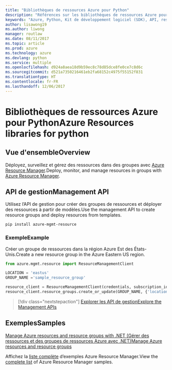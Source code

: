 ```yaml
---
title: "Bibliothèques de ressources Azure pour Python"
description: "Références sur les bibliothèques de ressources Azure pour Python"
keywords: "Azure, Python, Kit de développement logiciel (SDK), API, ressources"
author: lisawong19
ms.author: liwong
manager: routlaw
ms.date: 08/11/2017
ms.topic: article
ms.prod: azure
ms.technology: azure
ms.devlang: python
ms.service: multiple
ms.openlocfilehash: d924a8aea18d9b59ec8c78d85dce8fe0ce7c8d6c
ms.sourcegitcommit: d521a7350216461eb2fa68152c4975f55152f831
ms.translationtype: HT
ms.contentlocale: fr-FR
ms.lasthandoff: 12/06/2017
---
```

# <a name="azure-resources-libraries-for-python"></a><span data-ttu-id="d59db-104">Bibliothèques de ressources Azure pour Python</span><span class="sxs-lookup"><span data-stu-id="d59db-104">Azure Resources libraries for python</span></span>

## <a name="overview"></a><span data-ttu-id="d59db-105">Vue d'ensemble</span><span class="sxs-lookup"><span data-stu-id="d59db-105">Overview</span></span> 
<span data-ttu-id="d59db-106">Déployez, surveillez et gérez des ressources dans des groupes avec [Azure Resource Manager](https://docs.microsoft.com/en-us/azure/azure-resource-manager/resource-group-overview).</span><span class="sxs-lookup"><span data-stu-id="d59db-106">Deploy, monitor, and manage resources in groups with [Azure Resource Manager](https://docs.microsoft.com/en-us/azure/azure-resource-manager/resource-group-overview).</span></span>

## <a name="management-api"></a><span data-ttu-id="d59db-107">API de gestion</span><span class="sxs-lookup"><span data-stu-id="d59db-107">Management API</span></span>
<span data-ttu-id="d59db-108">Utilisez l’API de gestion pour créer des groupes de ressources et déployer des ressources à partir de modèles.</span><span class="sxs-lookup"><span data-stu-id="d59db-108">Use the management API to create resource groups and deploy resources from templates.</span></span>

```bash
pip install azure-mgmt-resource
```
### <a name="example"></a><span data-ttu-id="d59db-109">Exemple</span><span class="sxs-lookup"><span data-stu-id="d59db-109">Example</span></span> 
<span data-ttu-id="d59db-110">Créer un groupe de ressources dans la région Azure Est des États-Unis.</span><span class="sxs-lookup"><span data-stu-id="d59db-110">Create a new resource group in the Azure Eastern US region.</span></span>

```python
from azure.mgmt.resource import ResourceManagementClient

LOCATION = 'eastus'
GROUP_NAME ='sample_resource_group'

resource_client = ResourceManagementClient(credentials, subscription_id)
resource_client.resource_groups.create_or_update(GROUP_NAME, {'location': LOCATION})
```

> [!div class="nextstepaction"]
> [<span data-ttu-id="d59db-111">Explorer les API de gestion</span><span class="sxs-lookup"><span data-stu-id="d59db-111">Explore the Management APIs</span></span>](/python/api/overview/azure/azure.mgmt.resource)

## <a name="samples"></a><span data-ttu-id="d59db-112">Exemples</span><span class="sxs-lookup"><span data-stu-id="d59db-112">Samples</span></span>
[<span data-ttu-id="d59db-113">Manage Azure resources and resource groups with .NET (Gérer des ressources et des groupes de ressources Azure avec .NET)</span><span class="sxs-lookup"><span data-stu-id="d59db-113">Manage Azure resources and resource groups</span></span>](https://github.com/Azure-Samples/resource-manager-python-resources-and-groups)

<span data-ttu-id="d59db-114">Affichez la [liste complète](https://azure.microsoft.com/resources/samples/?platform=python&term=resource) d’exemples Azure Resource Manager.</span><span class="sxs-lookup"><span data-stu-id="d59db-114">View the [complete list](https://azure.microsoft.com/resources/samples/?platform=python&term=resource) of Azure Resource Manager samples.</span></span>
